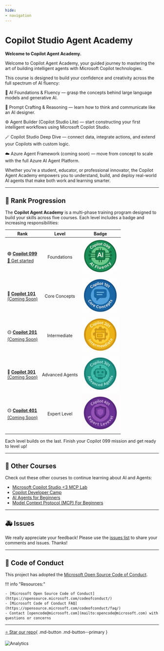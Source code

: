 ```yaml
---
hide:
- navigation
---
```


# Copilot Studio Agent Academy

**Welcome to Copilot Agent Academy.**  

Welcome to Copilot Agent Academy, your guided journey to mastering the art of building intelligent agents with Microsoft Copilot technologies.

This course is designed to build your confidence and creativity across the full spectrum of AI fluency:

🧠 AI Foundations & Fluency — grasp the concepts behind large language models and generative AI.

💬 Prompt Crafting & Reasoning — learn how to think and communicate like an AI designer.

⚙️ Agent Builder (Copilot Studio Lite) — start constructing your first intelligent workflows using Microsoft Copilot Studio.

🪄 Copilot Studio Deep Dive — connect data, integrate actions, and extend your Copilots with custom logic.

☁️ Azure Agent Framework (coming soon) — move from concept to scale with the full Azure AI Agent Platform.

Whether you're a student, educator, or professional innovator, the Copilot Agent Academy empowers you to understand, build, and deploy real-world AI agents that make both work and learning smarter.

---

## 🏅 Rank Progression

The **Copilot  Agent Academy** is a multi-phase training program designed to build your skills across five courses. Each level includes a badge and increasing responsibilities:




| Rank | Level | Badge |
|------|:-----:|-------|
| 🟢 [**Copilot 099**<br>🚀 Get started](Copilot-099/index.md) | Foundations | <img src="images/Copilot-099.png" alt="Copilot 099" width="120"/>   |
| 🔵 [**Copilot 101**<br>(Coming Soon)](Copilot-101/index.md) | Core Concepts | <img src="images/Copilot-101.png" alt="Copilot 101" width="120"/>   |
| 🟡 [**Copilot 201**<br>(Coming Soon)](Copilot-201/index.md) | Intermediate | <img src="images/Copilot-201.png" alt="Copilot 201" width="120"/>   |
| 🔵 [**Copilot 301**<br>(Coming Soon)](Copilot-301/index.md) | Advanced Agents | <img src="images/Copilot-301.png" alt="Copilot 301" width="120"/>   |
| 🟡 [**Copilot 401**<br>(Coming Soon)](Copilot-401/index.md) | Expert Level | <img src="images/Copilot-401.png" alt="Copilot 401" width="120"/>   |



Each level builds on the last. Finish your Copilot 099 mission and get ready to level up!

---

## 🎒 Other Courses

Check out these other courses to continue learning about AI and Agents:

- [Microsoft Copilot Studio <3 MCP Lab](https://aka.ms/mcsmcplab)
- [Copilot Developer Camp](https://microsoft.github.io/copilot-camp/)
- [AI Agents for Beginners](https://microsoft.github.io/ai-agents-for-beginners/)
- [Model Context Protocol (MCP) For Beginners](https://github.com/microsoft/mcp-for-beginners)

---

## 🚑 Issues

We really appreciate your feedback! Please use the [issues list](https://github.com/microsoft/agent-academy/issues) to share your comments and issues. Thanks!

---

## 📜 Code of Conduct

This project has adopted the [Microsoft Open Source Code of Conduct](https://opensource.microsoft.com/codeofconduct/).

!!! info "Resources:"

    - [Microsoft Open Source Code of Conduct](https://opensource.microsoft.com/codeofconduct/)
    - [Microsoft Code of Conduct FAQ](https://opensource.microsoft.com/codeofconduct/faq/)
    - Contact [opencode@microsoft.com](mailto:opencode@microsoft.com) with questions or concerns

---

[⭐️ Star our repo](https://github.com/microsoft/agent-academy){ .md-button .md-button--primary }

<!-- markdownlint-disable-next-line MD033 -->
<img src="https://m365-visitor-stats.azurewebsites.net/agent-academy/index" alt="Analytics" />
